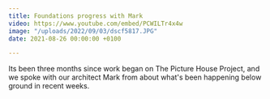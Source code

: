 ```yaml
---
title: Foundations progress with Mark
video: https://www.youtube.com/embed/PCWILTr4x4w
image: "/uploads/2022/09/03/dscf5817.JPG"
date: 2021-08-26 00:00:00 +0100

---
```

Its been three months since work began on The Picture House Project, and we spoke with our architect Mark from about what's been happening below ground in recent weeks.